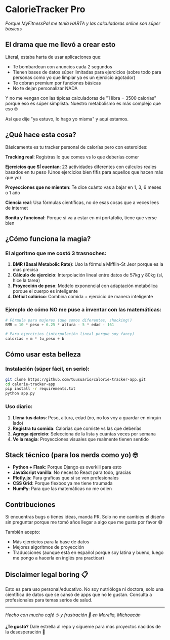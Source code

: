 # CalorieTracker Pro 

*Porque MyFitnessPal me tenía HARTA y las calculadoras online son súper básicas*

## El drama que me llevó a crear esto 

Literal, estaba harta de usar aplicaciones que:
- Te bombardean con anuncios cada 2 segundos
- Tienen bases de datos súper limitadas para ejercicios (sobre todo para personas como yo que limpiar ya es un ejercicio agotador)
- Te cobran premium por funciones básicas
- No te dejan personalizar NADA

Y no me vengan con las típicas calculadoras de "1 libra = 3500 calorías" porque eso es súper simplista. Nuestro metabolismo es más complejo que eso 🙄

Así que dije "ya estuvo, lo hago yo misma" y aquí estamos.

## ¿Qué hace esta cosa? 

Básicamente es tu tracker personal de calorías pero con esteroides:

 **Tracking real**: Registras lo que comes vs lo que deberías comer
 
 **Ejercicios que SÍ cuentan**: 23 actividades diferentes con cálculos reales basados en tu peso (Unos ejercicios bien fifis para aquellos que hacen más que yo)

**Proyecciones que no mienten**: Te dice cuánto vas a bajar en 1, 3, 6 meses o 1 año

**Ciencia real**: Usa fórmulas científicas, no de esas cosas que a veces lees de internet

**Bonita y funcional**: Porque si va a estar en mi portafolio, tiene que verse bien

## ¿Cómo funciona la magia? 

### El algoritmo que me costó 3 trasnoches:

1. **BMR (Basal Metabolic Rate)**: Uso la fórmula Mifflin-St Jeor porque es la más precisa
2. **Cálculo de ejercicio**: Interpolación lineal entre datos de 57kg y 80kg (sí, hice la tarea)
3. **Proyección de peso**: Modelo exponencial con adaptación metabólica porque el cuerpo es inteligente
4. **Déficit calórico**: Combina comida + ejercicio de manera inteligente

### Ejemplo de cómo NO me puse a inventar con las matemáticas:

```python
# Fórmula para mujeres (que somos diferentes, shocking!)
BMR = 10 * peso + 6.25 * altura - 5 * edad - 161

# Para ejercicios (interpolación lineal porque soy fancy)
calorías = m * tu_peso + b
```

## Cómo usar esta belleza 

### Instalación (súper fácil, en serio):

```bash
git clone https://github.com/tuusuario/calorie-tracker-app.git
cd calorie-tracker-app
pip install -r requirements.txt
python app.py
```

### Uso diario:

1. **Llena tus datos**: Peso, altura, edad (no, no los voy a guardar en ningún lado)
2. **Registra tu comida**: Calorías que comiste vs las que deberías
3. **Agrega ejercicio**: Selecciona de la lista y cuántas veces por semana
4. **Ve la magia**: Proyecciones visuales que realmente tienen sentido

## Stack técnico (para los nerds como yo) 🤓

- **Python + Flask**: Porque Django es overkill para esto
- **JavaScript vanilla**: No necesito React para todo, gracias
- **Plotly.js**: Para graficas que sí se ven profesionales
- **CSS Grid**: Porque flexbox ya me tiene traumada
- **NumPy**: Para que las matemáticas no me odien


## Contribuciones 

Si encuentras bugs o tienes ideas, manda PR. Solo no me cambies el diseño sin preguntar porque me tomó años llegar a algo que me gusta por favor 😅

También acepto:
- Más ejercicios para la base de datos
- Mejores algoritmos de proyección
- Traducciones (aunque está en español porque soy latina y bueno, luego me pongo a hacerla en inglés pra practicar)

## Disclaimer legal boring 📋

Esto es para uso personal/educativo. No soy nutrióloga ni doctora, solo una científica de datos que se cansó de apps que no le gustan. Consulta a profesionales para temas serios de salud.

---

*Hecho con mucho café ☕ y frustración 😤 en Morelia, Michoacán*


**¿Te gustó?** Dale estrella al repo y sígueme para más proyectos nacidos de la desesperación 🌟
